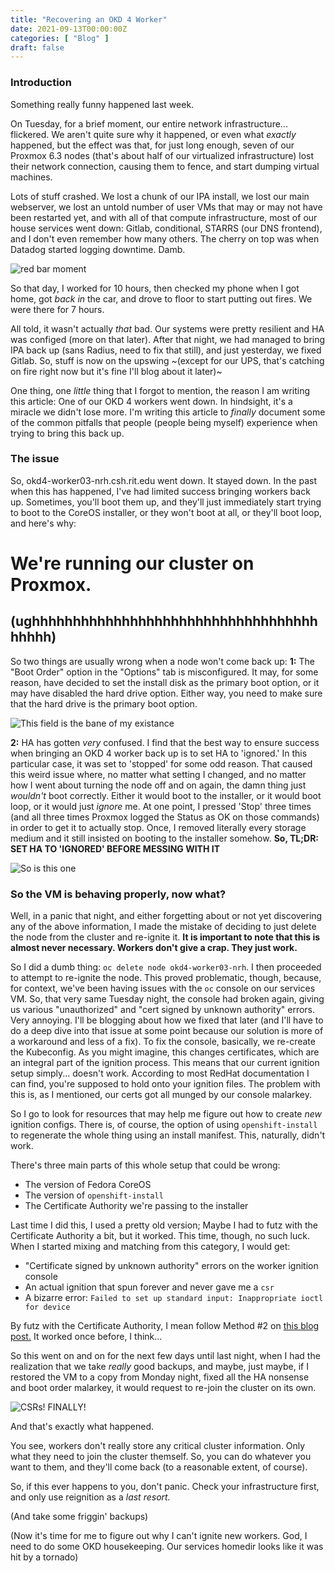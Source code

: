 ```yaml
---
title: "Recovering an OKD 4 Worker"
date: 2021-09-13T00:00:00Z
categories: [ "Blog" ]
draft: false
---
```


### Introduction

Something really funny happened last week.

On Tuesday, for a brief moment, our entire network infrastructure... flickered. We aren't quite sure why it happened, or even what _exactly_ happened, but the effect was that, for just long enough, seven of our Proxmox 6.3 nodes (that's about half of our virtualized infrastructure) lost their network connection, causing them to fence, and start dumping virtual machines.

Lots of stuff crashed. We lost a chunk of our IPA install, we lost our main webserver, we lost an untold number of user VMs that may or may not have been restarted yet, and with all of that compute infrastructure, most of our house services went down: Gitlab, conditional, STARRS (our DNS frontend), and I don't even remember how many others. The cherry on top was when Datadog started logging downtime. Damb.

![red bar moment](/blog/datadog_downtime.png)

So that day, I worked for 10 hours, then checked my phone when I got home, got _back in_ the car, and drove to floor to start putting out fires. We were there for 7 hours.

 All told, it wasn't actually _that_ bad. Our systems were pretty resilient and HA was configed (more on that later). After that night, we had managed to bring IPA back up (sans Radius, need to fix that still), and just yesterday, we fixed Gitlab. So, stuff is now on the upswing ~(except for our UPS, that's catching on fire right now but it's fine I'll blog about it later)~

One thing, one _little_ thing that I forgot to mention, the reason I am writing this article: One of our OKD 4 workers went down. In hindsight, it's a miracle we didn't lose more. I'm writing this article to _finally_ document some of the common pitfalls that people (people being myself) experience when trying to bring this back up.

### The issue

So, okd4-worker03-nrh.csh.rit.edu went down. It stayed down. In the past when this has happened, I've had limited success bringing workers back up. Sometimes, you'll boot them up, and they'll just immediately start trying to boot to the CoreOS installer, or they won't boot at all, or they'll boot loop, and here's why:

# We're running our cluster on Proxmox.
## (ughhhhhhhhhhhhhhhhhhhhhhhhhhhhhhhhhhhhhhhh)

So two things are usually wrong when a node won't come back up:
**1:** The "Boot Order" option in the "Options" tab is misconfigured. It may, for some reason, have decided to set the install disk as the primary boot option, or it may have disabled the hard drive option. Either way, you need to make sure that the hard drive is the primary boot option.

![This field is the bane of my existance](/blog/boot_order.png)

**2:** HA has gotten _very_ confused. I find that the best way to ensure success when bringing an OKD 4 worker back up is to set HA to 'ignored.' In this particular case, it was set to 'stopped' for some odd reason. That caused this weird issue where, no matter what setting I changed, and no matter how I went about turning the node off and on again, the damn thing just _wouldn't_ boot correctly. Either it would boot to the installer, or it would boot loop, or it would just _ignore_ me. At one point, I pressed 'Stop' three times (and all three times Proxmox logged the Status as OK on those commands) in order to get it to actually stop. Once, I removed literally every storage medium and it still insisted on booting to the installer somehow. **So, TL;DR: SET HA TO 'IGNORED' BEFORE MESSING WITH IT**

![So is this one](/blog/haaaaa.png)

### So the VM is behaving properly, now what?

Well, in a panic that night, and either forgetting about or not yet discovering any of the above information, I made the mistake of deciding to just delete the node from the cluster and re-ignite it. **It is important to note that this is almost never necessary. Workers don't give a crap. They just work.**

So I did a dumb thing: `oc delete node okd4-worker03-nrh`. I then proceeded to attempt to re-ignite the node. This proved problematic, though, because, for context, we've been having issues with the `oc` console on our services VM. So, that very same Tuesday night, the console had broken again, giving us various "unauthorized" and "cert signed by unknown authority" errors. Very annoying. I'll be blogging about how we fixed that later (and I'll have to do a deep dive into that issue at some point because our solution is more of a workaround and less of a fix). To fix the console, basically, we re-create the Kubeconfig. As you might imagine, this changes certificates, which are an integral part of the ignition process. This means that our current ignition setup simply... doesn't work. According to most RedHat documentation I can find, you're supposed to hold onto your ignition files. The problem with this is, as I mentioned, our certs got all munged by our console malarkey.

So I go to look for resources that may help me figure out how to create _new_ ignition configs. There is, of course, the option of using `openshift-install` to regenerate the whole thing using an install manifest. This, naturally, didn't work.

There's three main parts of this whole setup that could be wrong:

- The version of Fedora CoreOS
- The version of `openshift-install`
- The Certificate Authority we're passing to the installer

Last time I did this, I used a pretty old version; Maybe I had to futz with the Certificate Authority a bit, but it worked. This time, though, no such luck. When I started mixing and matching from this category, I would get:

- "Certificate signed by unknown authority" errors on the worker ignition console
- An actual ignition that spun forever and never gave me a `csr`
- A bizarre error: `Failed to set up standard input: Inappropriate ioctl for device`

By futz with the Certificate Authority, I mean follow Method #2 on [this blog post.](https://www.linkedin.com/pulse/how-add-new-worker-node-existing-openshift-4-cluster-ibm-miranda/) It worked once before, I think...

So this went on and on for the next few days until last night, when I had the realization that we take _really_ good backups, and maybe, just maybe, if I restored the VM to a copy from Monday night, fixed all the HA nonsense and boot order malarkey, it would request to re-join the cluster on its own.

![CSRs! FINALLY!](/blog/csr.png)

And that's exactly what happened.

You see, workers don't really store any critical cluster information. Only what they need to join the cluster themself. So, you can do whatever you want to them, and they'll come back (to a reasonable extent, of course). 

So, if this ever happens to you, don't panic. Check your infrastructure first, and only use reignition as a _last resort._

(And take some friggin' backups)

(Now it's time for me to figure out why I can't ignite new workers. God, I need to do some OKD housekeeping. Our services homedir looks like it was hit by a tornado)

